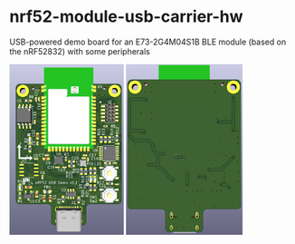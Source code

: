 # nrf52-module-usb-carrier-hw
USB-powered demo board for an E73-2G4M04S1B BLE module (based on the nRF52832) with some peripherals

<!--
![pcb front view](pics/render-pcb-front.PNG)
![pcb back view](pics/render-pcb-back.PNG)
-->

<img src="pics/render-pcb-front.PNG" width="40%"> <img src="pics/render-pcb-back.PNG" width="41%">


